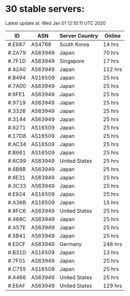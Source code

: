 # 30 stable servers:

Latest update at: Wed Jan 01 12:10:11 UTC 2020

| ID | ASN | Server Country | Online |
| -- | --- | -------------- | ------ |
| #.E987 | AS4766 | South Korea | 14 hrs |
| #.2A79 | AS63949 | Japan | 70 hrs |
| #.7F1D | AS63949 | Singapore | 17 hrs |
| #.42A0 | AS63949 | Japan | 112 hrs |
| #.B494 | AS16509 | Japan | 25 hrs |
| #.7A00 | AS63949 | Japan | 25 hrs |
| #.6FE1 | AS63949 | Japan | 25 hrs |
| #.9719 | AS63949 | Japan | 25 hrs |
| #.3326 | AS63949 | Japan | 25 hrs |
| #.3144 | AS63949 | Japan | 25 hrs |
| #.6271 | AS16509 | Japan | 25 hrs |
| #.17D8 | AS16509 | Japan | 25 hrs |
| #.AC34 | AS16509 | Japan | 25 hrs |
| #.B661 | AS16509 | Japan | 25 hrs |
| #.6C99 | AS63949 | United States | 25 hrs |
| #.6B8B | AS63949 | Japan | 25 hrs |
| #.6E31 | AS63949 | Japan | 25 hrs |
| #.3C33 | AS63949 | Japan | 25 hrs |
| #.E924 | AS16509 | Japan | 25 hrs |
| #.A36B | AS16509 | Japan | 15 hrs |
| #.8FC6 | AS63949 | United States | 25 hrs |
| #.488C | AS63949 | Japan | 25 hrs |
| #.A57E | AS63949 | Japan | 25 hrs |
| #.5B41 | AS63949 | Japan | 25 hrs |
| #.E0CF | AS63949 | Germany | 248 hrs |
| #.B31D | AS16509 | Japan | 13 hrs |
| #.7F01 | AS63949 | Japan | 25 hrs |
| #.C755 | AS16509 | Japan | 25 hrs |
| #.A466 | AS63949 | United States | 25 hrs |
| #.E6AF | AS63949 | United States | 129 hrs |

